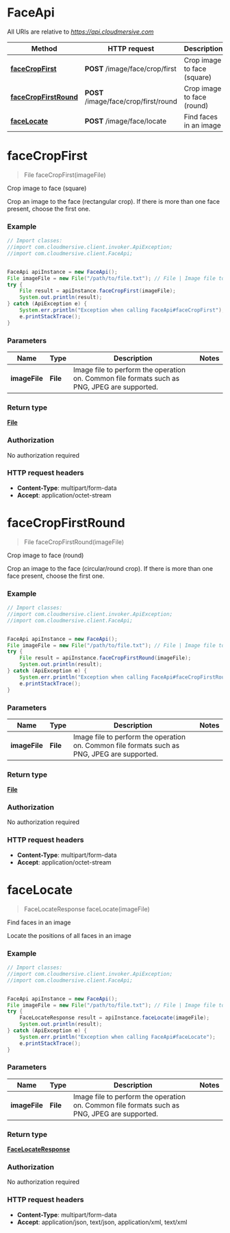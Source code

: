 # FaceApi

All URIs are relative to *https://api.cloudmersive.com*

Method | HTTP request | Description
------------- | ------------- | -------------
[**faceCropFirst**](FaceApi.md#faceCropFirst) | **POST** /image/face/crop/first | Crop image to face (square)
[**faceCropFirstRound**](FaceApi.md#faceCropFirstRound) | **POST** /image/face/crop/first/round | Crop image to face (round)
[**faceLocate**](FaceApi.md#faceLocate) | **POST** /image/face/locate | Find faces in an image


<a name="faceCropFirst"></a>
# **faceCropFirst**
> File faceCropFirst(imageFile)

Crop image to face (square)

Crop an image to the face (rectangular crop).  If there is more than one face present, choose the first one.

### Example
```java
// Import classes:
//import com.cloudmersive.client.invoker.ApiException;
//import com.cloudmersive.client.FaceApi;


FaceApi apiInstance = new FaceApi();
File imageFile = new File("/path/to/file.txt"); // File | Image file to perform the operation on.  Common file formats such as PNG, JPEG are supported.
try {
    File result = apiInstance.faceCropFirst(imageFile);
    System.out.println(result);
} catch (ApiException e) {
    System.err.println("Exception when calling FaceApi#faceCropFirst");
    e.printStackTrace();
}
```

### Parameters

Name | Type | Description  | Notes
------------- | ------------- | ------------- | -------------
 **imageFile** | **File**| Image file to perform the operation on.  Common file formats such as PNG, JPEG are supported. |

### Return type

[**File**](File.md)

### Authorization

No authorization required

### HTTP request headers

 - **Content-Type**: multipart/form-data
 - **Accept**: application/octet-stream

<a name="faceCropFirstRound"></a>
# **faceCropFirstRound**
> File faceCropFirstRound(imageFile)

Crop image to face (round)

Crop an image to the face (circular/round crop).  If there is more than one face present, choose the first one.

### Example
```java
// Import classes:
//import com.cloudmersive.client.invoker.ApiException;
//import com.cloudmersive.client.FaceApi;


FaceApi apiInstance = new FaceApi();
File imageFile = new File("/path/to/file.txt"); // File | Image file to perform the operation on.  Common file formats such as PNG, JPEG are supported.
try {
    File result = apiInstance.faceCropFirstRound(imageFile);
    System.out.println(result);
} catch (ApiException e) {
    System.err.println("Exception when calling FaceApi#faceCropFirstRound");
    e.printStackTrace();
}
```

### Parameters

Name | Type | Description  | Notes
------------- | ------------- | ------------- | -------------
 **imageFile** | **File**| Image file to perform the operation on.  Common file formats such as PNG, JPEG are supported. |

### Return type

[**File**](File.md)

### Authorization

No authorization required

### HTTP request headers

 - **Content-Type**: multipart/form-data
 - **Accept**: application/octet-stream

<a name="faceLocate"></a>
# **faceLocate**
> FaceLocateResponse faceLocate(imageFile)

Find faces in an image

Locate the positions of all faces in an image

### Example
```java
// Import classes:
//import com.cloudmersive.client.invoker.ApiException;
//import com.cloudmersive.client.FaceApi;


FaceApi apiInstance = new FaceApi();
File imageFile = new File("/path/to/file.txt"); // File | Image file to perform the operation on.  Common file formats such as PNG, JPEG are supported.
try {
    FaceLocateResponse result = apiInstance.faceLocate(imageFile);
    System.out.println(result);
} catch (ApiException e) {
    System.err.println("Exception when calling FaceApi#faceLocate");
    e.printStackTrace();
}
```

### Parameters

Name | Type | Description  | Notes
------------- | ------------- | ------------- | -------------
 **imageFile** | **File**| Image file to perform the operation on.  Common file formats such as PNG, JPEG are supported. |

### Return type

[**FaceLocateResponse**](FaceLocateResponse.md)

### Authorization

No authorization required

### HTTP request headers

 - **Content-Type**: multipart/form-data
 - **Accept**: application/json, text/json, application/xml, text/xml

